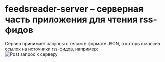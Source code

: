 # feedsreader-server – серверная часть приложения для чтения rss-фидов
Сервер принимает запросы с телом в формате JSON, в которых массив ссылок на источники rss-фидов, например:<br>
![Post запрос к серверу](https://github.com/odivus/odivus/img/feedsreader-server-post-body.png)
